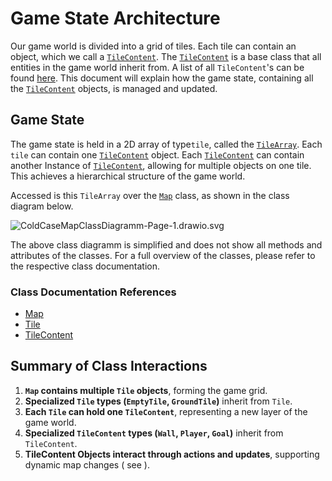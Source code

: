 # Game State Architecture

Our game world is divided into a grid of tiles. Each tile can contain an object, which we call a [
`TileContent`](TileContent.md). The [`TileContent`](TileContent.md) is a base class that all entities in the game
world inherit from. A list of all `TileContent`'s can be found [here](TileContents.md). This document will explain how
the game state, containing all the [`TileContent`](TileContents.md) objects, is managed and updated.

## Game State

The game state is held in a 2D array of type`tile`, called the [`TileArray`](TileArray.md).
Each `tile` can contain one [`TileContent`](TileContents.md) object. Each [
`TileContent`](TileContents.md) can contain another Instance of [`TileContent`](TileContents.md), allowing for multiple
objects on one tile.
This achieves a hierarchical structure of the game world.

Accessed is this `TileArray` over the [`Map`](Map.md) class, as shown in the class diagram below.

![ColdCaseMapClassDiagramm-Page-1.drawio.svg](ColdCaseMapClassDiagramm-Page-1.drawio.svg)

<warning>
The above class diagramm is simplified and does not show all methods and attributes of the classes. For a full overview
of the classes, please refer to the respective class documentation.
</warning>

### Class Documentation References

- [Map](https://under-the-oaks.github.io/ColdCase-Client/tech/underoaks/coldcase/state/Map.html)
- [Tile](https://under-the-oaks.github.io/ColdCase-Client/tech/underoaks/coldcase/state/tiles/Tile.html)
- [TileContent](https://under-the-oaks.github.io/ColdCase-Client/tech/underoaks/coldcase/state/tileContent/TileContent.html)

## **Summary of Class Interactions**

1. **`Map` contains multiple `Tile` objects**, forming the game grid.
2. **Specialized `Tile` types (`EmptyTile`, `GroundTile`)** inherit from `Tile`.
3. **Each `Tile` can hold one `TileContent`**, representing a new layer of the game world.
4. **Specialized `TileContent` types (`Wall`, `Player`, `Goal`)** inherit from `TileContent`.
5. **TileContent Objects interact through actions and updates**, supporting dynamic map changes (
   see [](WIP-RAW-Interaction-System.md)).